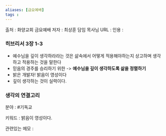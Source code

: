```yaml
---
aliases: [금요예배]
tags : 
---
```


출처 : 화양교회 금요예배 
저자 : 최상훈 담임 목사님 
URL : 
인용 : 

### 히브리서 3장 1-3 
- 예수님을 깊이 생각하라라는 것은 삶속에서 어떻게 적용해야하는지 상고하며 생각하고 적용하는 것을 말한다
-  믿음의 경주를 승리하기 위한 -> **예수님을 깊이 생각하도록 삶을 정렬하기**
- 밝은 개발자! 밝음이 영성이다
- 깊이 생각하는 것이 실력이다.


### 생각의 연결고리
분야 : #기독교

키워드 : 밝음이 영성이다. 

관련있는 메모 :



